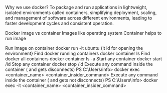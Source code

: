 Why we use docker?
To package and run applications in lightweight, isolated environments called containers, simplifying deployment, scaling, and management of software across different environments, leading to faster development cycles and consistent operation.

Docker image vs container 
Images like operating system
Container helps to run image 


Run image on container 
docker run -it ubuntu  {it id for opening the environment}
Find docker running containers 
docker container ls
Find docker all containers 
docker container ls -a
Start any container 
docker start <container name> /id
Stop any container 
docker stop <container name> /id
Execute any command inside the container ( and gets disconnects)
PS C:\Users\info> docker exec <container_name> <container_insider_command>
Execute any command inside the container ( and gets  not disconnects)
PS C:\Users\info> docker exec  -it <container_name> <container_insider_command>

